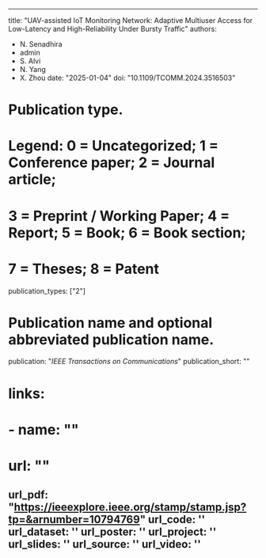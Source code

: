 
---
title: "UAV-assisted IoT Monitoring Network: Adaptive Multiuser Access for Low-Latency and High-Reliability Under Bursty Traffic"
authors:
- N. Senadhira
- admin
- S. Alvi
- N. Yang
- X. Zhou
date: "2025-01-04"
doi: "10.1109/TCOMM.2024.3516503"

# Publication type.
# Legend: 0 = Uncategorized; 1 = Conference paper; 2 = Journal article;
# 3 = Preprint / Working Paper; 4 = Report; 5 = Book; 6 = Book section;
# 7 = Theses; 8 = Patent
publication_types: ["2"]

# Publication name and optional abbreviated publication name.
publication: "*IEEE Transactions on Communications*"
publication_short: ""

# links:
# - name: ""
#   url: ""
url_pdf: "https://ieeexplore.ieee.org/stamp/stamp.jsp?tp=&arnumber=10794769"
url_code: ''
url_dataset: ''
url_poster: ''
url_project: ''
url_slides: ''
url_source: ''
url_video: ''
---


